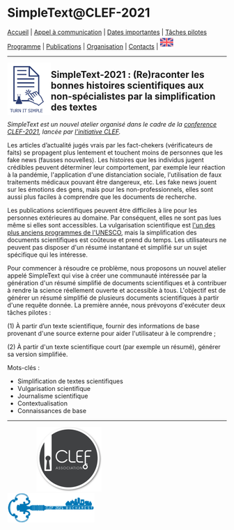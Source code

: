 
# SimpleText@CLEF-2021

[Accueil](https://simpletext-madics.github.io/2021/clef/fr) | [Appel à communication](https://simpletext-madics.github.io/2021/clef/fr/CFP) | [Dates importantes](https://simpletext-madics.github.io/2021/clef/fr/dates) | [Tâches pilotes](https://simpletext-madics.github.io/2021/clef/fr/tasks)  
[Programme](https://simpletext-madics.github.io/2021/clef/fr/program) | [Publications](https://simpletext-madics.github.io/2021/clef/fr/publications) | [Organisation](https://simpletext-madics.github.io/2021/clef/fr/organisation) | [Contacts](https://simpletext-madics.github.io/2021/clef/fr/contacts) | [<img src="../EN.png" width="30">](https://simpletext-madics.github.io/2021/clef/en)

---

<img align="left" src="../simpletext-logo-blue.png" width="100"/>  

## SimpleText-2021 : (Re)raconter les bonnes histoires scientifiques aux non-spécialistes par la simplification des textes

*SimpleText est un nouvel atelier organisé dans le cadre de la [conference CLEF-2021](http://clef2021.clef-initiative.eu/), lancée par [l'initiative CLEF](http://www.clef-initiative.eu/).*

Les articles d’actualité jugés vrais par les fact-chekers (vérificateurs de faits) se propagent plus lentement et touchent moins de personnes que les fake news (fausses nouvelles). Les histoires que les individus jugent crédibles peuvent déterminer leur comportement, par exemple leur réaction à la pandémie, l'application d'une distanciation sociale, l'utilisation de faux traitements médicaux pouvant être dangereux, etc. Les fake news jouent sur les émotions des gens, mais pour les non-professionnels, elles sont aussi plus faciles à comprendre que les documents de recherche.

Les publications scientifiques peuvent être difficiles à lire pour les personnes extérieures au domaine. Par conséquent, elles ne sont pas lues même si elles sont accessibles. La vulgarisation scientifique est [l'un des plus anciens programmes de l'UNESCO](http://www.unesco.org/new/fr/natural-sciences/science-technology/sti-policy/global-focus/science-popularization/), mais la simplification des documents scientifiques est coûteuse et prend du temps. Les utilisateurs ne peuvent pas disposer d'un résumé instantané et simplifié sur un sujet spécifique qui les intéresse.

Pour commencer à résoudre ce problème, nous proposons un nouvel atelier appelé SimpleText qui vise à créer une communauté intéressée par la génération d'un résumé simplifié de documents scientifiques et à contribuer à rendre la science réellement ouverte et accessible à tous. L'objectif est de générer un résumé simplifié de plusieurs documents scientifiques à partir d'une requête donnée. La première année, nous prévoyons d'exécuter deux tâches pilotes :  

(1) À partir d’un texte scientifique, fournir des informations de base provenant d'une source externe pour aider l'utilisateur à le comprendre ;  

(2) À partir d'un texte scientifique court (par exemple un résumé), générer sa version simplifiée.  

Mots-clés :
* Simplification de textes scientifiques
*	Vulgarisation scientifique
*	Journalisme scientifique
*	Contextualisation
*	Connaissances de base

---

&nbsp;&nbsp;&nbsp;&nbsp;&nbsp;&nbsp;&nbsp;&nbsp;&nbsp;&nbsp;&nbsp;&nbsp;&nbsp;&nbsp;&nbsp;&nbsp; [<img src="../logo-clef-initiative.png" width="150">](http://www.clef-initiative.eu/) &nbsp;&nbsp;&nbsp;&nbsp;&nbsp;&nbsp;&nbsp;&nbsp;&nbsp;&nbsp;&nbsp;&nbsp;&nbsp;&nbsp;&nbsp;&nbsp;&nbsp;&nbsp;&nbsp;&nbsp;&nbsp;&nbsp;&nbsp;&nbsp; [<img src="../logo-clef-2021.png" width="200">](http://clef2021.clef-initiative.eu/) 
